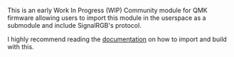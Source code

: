 This is an early Work In Progress (WIP) Community module for QMK firmware allowing users to import this module in the userspace as a submodule and include SignalRGB's protocol.

I highly recommend reading the [documentation](https://docs.qmk.fm/features/community_modules) on how to import and build with this.